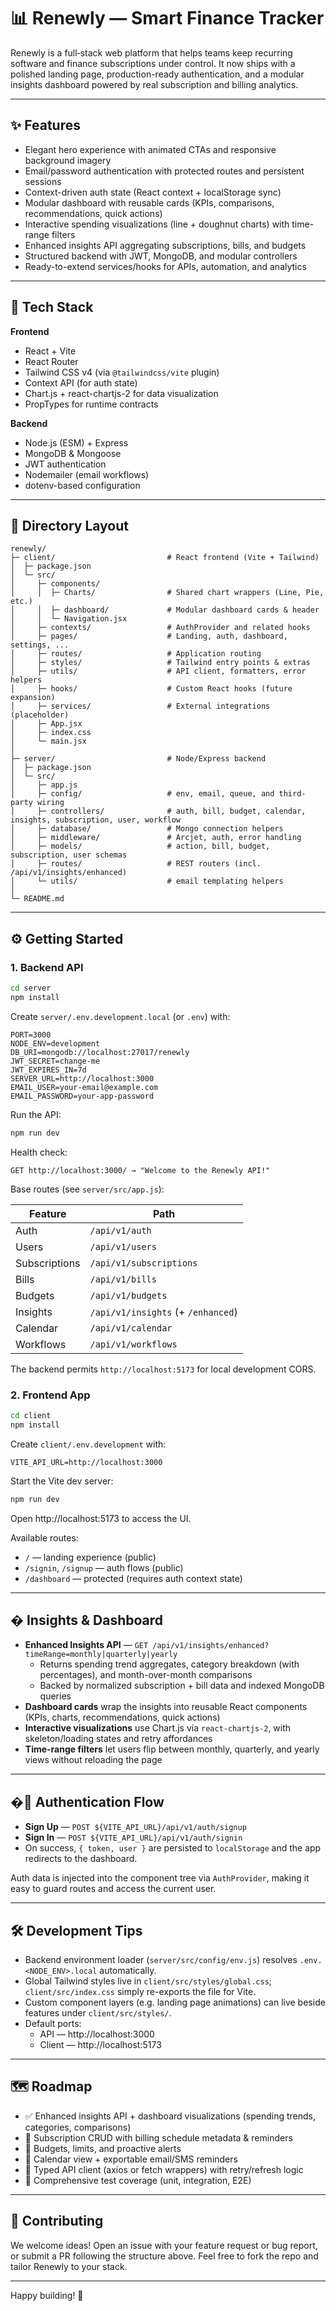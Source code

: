 # 📊 Renewly — Smart Finance Tracker

Renewly is a full‑stack web platform that helps teams keep recurring software and finance subscriptions under control. It now ships with a polished landing page, production-ready authentication, and a modular insights dashboard powered by real subscription and billing analytics.

---

## ✨ Features

- Elegant hero experience with animated CTAs and responsive background imagery
- Email/password authentication with protected routes and persistent sessions
- Context-driven auth state (React context + localStorage sync)
- Modular dashboard with reusable cards (KPIs, comparisons, recommendations, quick actions)
- Interactive spending visualizations (line + doughnut charts) with time-range filters
- Enhanced insights API aggregating subscriptions, bills, and budgets
- Structured backend with JWT, MongoDB, and modular controllers
- Ready-to-extend services/hooks for APIs, automation, and analytics

---

## 🚀 Tech Stack

**Frontend**

- React + Vite
- React Router
- Tailwind CSS v4 (via `@tailwindcss/vite` plugin)
- Context API (for auth state)
- Chart.js + react-chartjs-2 for data visualization
- PropTypes for runtime contracts

**Backend**

- Node.js (ESM) + Express
- MongoDB & Mongoose
- JWT authentication
- Nodemailer (email workflows)
- dotenv-based configuration

---

## 📂 Directory Layout

```text
renewly/
├─ client/                         # React frontend (Vite + Tailwind)
│  ├─ package.json
│  └─ src/
│     ├─ components/
│     │  ├─ Charts/                # Shared chart wrappers (Line, Pie, etc.)
│     │  ├─ dashboard/             # Modular dashboard cards & header
│     │  └─ Navigation.jsx
│     ├─ contexts/                 # AuthProvider and related hooks
│     ├─ pages/                    # Landing, auth, dashboard, settings, ...
│     ├─ routes/                   # Application routing
│     ├─ styles/                   # Tailwind entry points & extras
│     ├─ utils/                    # API client, formatters, error helpers
│     ├─ hooks/                    # Custom React hooks (future expansion)
│     ├─ services/                 # External integrations (placeholder)
│     ├─ App.jsx
│     ├─ index.css
│     └─ main.jsx
│
├─ server/                         # Node/Express backend
│  ├─ package.json
│  └─ src/
│     ├─ app.js
│     ├─ config/                   # env, email, queue, and third-party wiring
│     ├─ controllers/              # auth, bill, budget, calendar, insights, subscription, user, workflow
│     ├─ database/                 # Mongo connection helpers
│     ├─ middleware/               # Arcjet, auth, error handling
│     ├─ models/                   # action, bill, budget, subscription, user schemas
│     ├─ routes/                   # REST routers (incl. /api/v1/insights/enhanced)
│     └─ utils/                    # email templating helpers
│
└─ README.md
```

---

## ⚙️ Getting Started

### 1. Backend API

```bash
cd server
npm install
```

Create `server/.env.development.local` (or `.env`) with:

```env
PORT=3000
NODE_ENV=development
DB_URI=mongodb://localhost:27017/renewly
JWT_SECRET=change-me
JWT_EXPIRES_IN=7d
SERVER_URL=http://localhost:3000
EMAIL_USER=your-email@example.com
EMAIL_PASSWORD=your-app-password
```

Run the API:

```bash
npm run dev
```

Health check:

```
GET http://localhost:3000/ → "Welcome to the Renewly API!"
```

Base routes (see `server/src/app.js`):

| Feature       | Path                               |
| ------------- | ---------------------------------- |
| Auth          | `/api/v1/auth`                     |
| Users         | `/api/v1/users`                    |
| Subscriptions | `/api/v1/subscriptions`            |
| Bills         | `/api/v1/bills`                    |
| Budgets       | `/api/v1/budgets`                  |
| Insights      | `/api/v1/insights` (+ `/enhanced`) |
| Calendar      | `/api/v1/calendar`                 |
| Workflows     | `/api/v1/workflows`                |

The backend permits `http://localhost:5173` for local development CORS.

### 2. Frontend App

```bash
cd client
npm install
```

Create `client/.env.development` with:

```env
VITE_API_URL=http://localhost:3000
```

Start the Vite dev server:

```bash
npm run dev
```

Open http://localhost:5173 to access the UI.

Available routes:

- `/` — landing experience (public)
- `/signin`, `/signup` — auth flows (public)
- `/dashboard` — protected (requires auth context state)

---

## � Insights & Dashboard

- **Enhanced Insights API** — `GET /api/v1/insights/enhanced?timeRange=monthly|quarterly|yearly`
  - Returns spending trend aggregates, category breakdown (with percentages), and month-over-month comparisons
  - Backed by normalized subscription + bill data and indexed MongoDB queries
- **Dashboard cards** wrap the insights into reusable React components (KPIs, charts, recommendations, quick actions)
- **Interactive visualizations** use Chart.js via `react-chartjs-2`, with skeleton/loading states and retry affordances
- **Time-range filters** let users flip between monthly, quarterly, and yearly views without reloading the page

---

## �🔐 Authentication Flow

- **Sign Up** — `POST ${VITE_API_URL}/api/v1/auth/signup`
- **Sign In** — `POST ${VITE_API_URL}/api/v1/auth/signin`
- On success, `{ token, user }` are persisted to `localStorage` and the app redirects to the dashboard.

Auth data is injected into the component tree via `AuthProvider`, making it easy to guard routes and access the current user.

---

## 🛠️ Development Tips

- Backend environment loader (`server/src/config/env.js`) resolves `.env.<NODE_ENV>.local` automatically.
- Global Tailwind styles live in `client/src/styles/global.css`; `client/src/index.css` simply re-exports the file for Vite.
- Custom component layers (e.g. landing page animations) can live beside features under `client/src/styles/`.
- Default ports:
  - API — http://localhost:3000
  - Client — http://localhost:5173

---

## 🗺️ Roadmap

- ✅ Enhanced insights API + dashboard visualizations (spending trends, categories, comparisons)
- 🔄 Subscription CRUD with billing schedule metadata & reminders
- 🔄 Budgets, limits, and proactive alerts
- 🔄 Calendar view + exportable email/SMS reminders
- 🔄 Typed API client (axios or fetch wrappers) with retry/refresh logic
- 🔄 Comprehensive test coverage (unit, integration, E2E)

---

## 🤝 Contributing

We welcome ideas! Open an issue with your feature request or bug report, or submit a PR following the structure above. Feel free to fork the repo and tailor Renewly to your stack.

---

Happy building! 🚀
